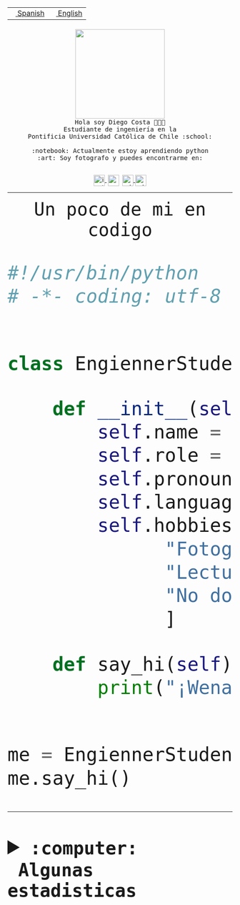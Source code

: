 <table border="0"  align="right">
 <tr><td><a href="README.md"><img src="https://upload.wikimedia.org/wikipedia/commons/thumb/8/89/Bandera_de_Espa%C3%B1a.svg/1200px-Bandera_de_Espa%C3%B1a.svg.png" height="10"> Spanish</a></td>
 <td><a href="README.en.md"><img src="https://upload.wikimedia.org/wikipedia/commons/a/a4/Flag_of_the_United_States.svg" height="10"> English</a></td></tr>
</table><br><br><br>


<p align="center">
  <img src="https://github.com/diegocostares/diegocostares/blob/main/Images/aaa2.gif?raw=true" height="200px" weight="200px">
  <br><samp>
    Hola soy Diego Costa 👨🏻‍💻<br>
    Estudiante de ingeniería en la <br>
    Pontificia Universidad Católica de Chile :school:<br>
  <br>
    :notebook: Actualmente estoy aprendiendo python <br>
    :art: Soy fotografo y puedes encontrarme en: <br>
  <br></samp>
  
</p>

<p align="center">
   <a href="https://instagram.com/diegocosta_no" target="blank">
    <img 
    align="center" src="https://cdn.jsdelivr.net/npm/simple-icons@3.0.1/icons/instagram.svg" alt="instagram" height="25px" width="25px" />
  </a>
  <a style="border: 3px solid; color: white;"href="https://t.me/diegocosta_no" target="blank">
  <img
  align="center" alt="Telegram" width="25px" src="https://icons-for-free.com/iconfiles/png/512/Telegram-1324888767380505522.png" />
</a>
<a href="https://api.whatsapp.com/send?phone=56971897835&text=Hola!" target="blank">
  <img
  align="center" alt="wtsp" width="25px" src="https://img.icons8.com/pastel-glyph/2x/whatsapp--v2.png" />
</a>
<a href="https://www.linkedin.com/in/diego-costa-786249213/" target="blank">
  <img
  align="center" alt="wtsp" width="25px" src="https://img.icons8.com/metro/452/linkedin.png" />
</a>

  </a>
</p>

---


<p align="center"><font size="25"><samp>Un poco de mi en codigo</samp></front></p>


```python
#!/usr/bin/python
# -*- coding: utf-8 -*-


class EngiennerStudent:

    def __init__(self):
        self.name = "Diego Costa"
        self.role = "Estudiante"
        self.pronouns = "he/him"
        self.language_spoken = ["es_CL", "en_US"]
        self.hobbies = [
              "Fotografia",
              "Lectura",
              "No dormir",
              ]

    def say_hi(self):
        print("¡Wena mundo!")


me = EngiennerStudent()
me.say_hi()
```
---
<details>
  <summary><b><samp>:computer: &nbsp;Algunas estadisticas</samp></b></summary>
  <br/></p>

<!--START_SECTION:waka-->
![Code Time](http://img.shields.io/badge/Code%20Time-1%2C077%20hrs%2032%20mins-blue)

**Soy nocturno 🦉** 

```text
🌞 Mañana                 53 commits          ░░░░░░░░░░░░░░░░░░░░░░░░░   01.44 % 
🌆 Día                    1200 commits        ████████░░░░░░░░░░░░░░░░░   32.70 % 
🌃 Tarde                  1557 commits        ███████████░░░░░░░░░░░░░░   42.43 % 
🌙 Noche                  860 commits         ██████░░░░░░░░░░░░░░░░░░░   23.43 % 
```
📅 **Soy más productivo los Martes** 

```text
Lunes                    568 commits         ████░░░░░░░░░░░░░░░░░░░░░   15.48 % 
Martes                   655 commits         ████░░░░░░░░░░░░░░░░░░░░░   17.85 % 
Miércoles                459 commits         ███░░░░░░░░░░░░░░░░░░░░░░   12.51 % 
Jueves                   566 commits         ████░░░░░░░░░░░░░░░░░░░░░   15.42 % 
Viernes                  531 commits         ████░░░░░░░░░░░░░░░░░░░░░   14.47 % 
Sábado                   345 commits         ██░░░░░░░░░░░░░░░░░░░░░░░   09.40 % 
Domingo                  546 commits         ████░░░░░░░░░░░░░░░░░░░░░   14.88 % 
```


📊 **Esta semana me dediqué a** 

```text
🐱‍💻 Proyectos: 
2023-1-S4-Grupo2-IA      5 hrs 12 mins       ████████░░░░░░░░░░░░░░░░░   33.05 % 
2023-1-S4-Grupo2-Backend 4 hrs 21 mins       ███████░░░░░░░░░░░░░░░░░░   27.66 % 
UbiCate-v2               2 hrs 33 mins       ████░░░░░░░░░░░░░░░░░░░░░   16.27 % 
t                        2 hrs 29 mins       ████░░░░░░░░░░░░░░░░░░░░░   15.79 % 
estocasticos             42 mins             █░░░░░░░░░░░░░░░░░░░░░░░░   04.50 % 
```


 Last Updated on 23/06/2023 14:19:11 UTC
<!--END_SECTION:waka-->
  
  

<p align="center"> <img src="https://github-readme-stats.vercel.app/api?username=diegocostares&show_icons=true&theme=ayu-mirage" alt="abhisheknaiidu" /></p>
 
</details>
